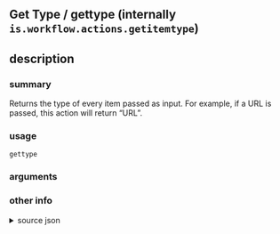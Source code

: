 
## Get Type / gettype (internally `is.workflow.actions.getitemtype`)



## description
### summary
Returns the type of every item passed as input. For example, if a URL is passed, this action will return “URL”.


### usage
`gettype `

### arguments


### other info

<details><summary>source json</summary>
```json
{
	"ActionClass": "WFGetItemTypeAction",
	"ActionKeywords": [
		"content",
		"item",
		"class"
	],
	"Category": "Scripting",
	"Description": {
		"DescriptionSummary": "Returns the type of every item passed as input. For example, if a URL is passed, this action will return “URL”."
	},
	"IconName": "Scripting.png",
	"Input": {
		"Multiple": true,
		"Required": true,
		"Types": [
			"WFContentItem"
		]
	},
	"Name": "Get Type",
	"Output": {
		"Multiple": true,
		"OutputName": "Type",
		"Types": [
			"NSString"
		]
	},
	"Subcategory": "Content",
	"SuggestedNever": true
}
```
</details>
